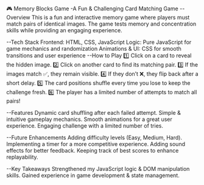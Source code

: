 🎮 Memory Blocks Game  -A Fun & Challenging Card Matching Game
 --Overview
This is a fun and interactive memory game where players must match pairs of identical images. The game tests memory and concentration skills while providing an engaging experience.

 --Tech Stack
Frontend: HTML, CSS, JavaScript
Logic: Pure JavaScript for game mechanics and randomization
Animations & UI: CSS for smooth transitions and user experience
--How to Play
1️⃣ Click on a card to reveal the hidden image.
2️⃣ Click on another card to find its matching pair.
3️⃣ If the images match ✅, they remain visible.
4️⃣ If they don’t ❌, they flip back after a short delay.
5️⃣ The card positions shuffle every time you lose to keep the challenge fresh.
6️⃣ The player has a limited number of attempts to match all pairs!

--Features
Dynamic card shuffling after each failed attempt.
 Simple & intuitive gameplay mechanics.
 Smooth animations for a great user experience.
 Engaging challenge with a limited number of tries.

--Future Enhancements
 Adding difficulty levels (Easy, Medium, Hard).
 Implementing a timer for a more competitive experience.
 Adding sound effects for better feedback.
 Keeping track of best scores to enhance replayability.

--Key Takeaways
 Strengthened my JavaScript logic & DOM manipulation skills.
 Gained experience in game development & state management.

